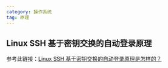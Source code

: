 ```yaml
---
category: 操作系统
tag: 原理
---
```


## Linux SSH 基于密钥交换的自动登录原理

参考此链接：[Linux SSH 基于密钥交换的自动登录原理是怎样的？](http://www.360doc.com/content/17/0624/10/1513309_666128067.shtml)

